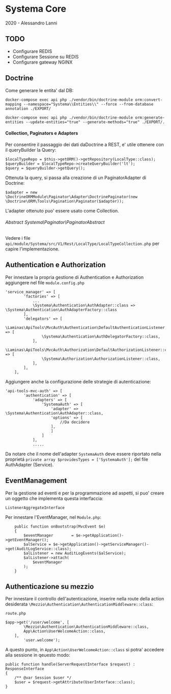 # Systema Core

2020 - Alessandro Lanni


## TODO

- Configurare REDIS
- Configurare Sessione su REDIS
- Configurare gateway NGINX



## Doctrine

Come generare le entita' dal DB:

````
docker-compose exec api php ./vendor/bin/doctrine-module orm:convert-mapping --namespace="Systema\\Entities\\" --force --from-database annotation ./EXPORT/

docker-compose exec api php ./vendor/bin/doctrine-module orm:generate-entities --update-entities="true" --generate-methods="true" ./EXPORT/.
````

#### Collection, Paginators e Adapters

Per consentire il passaggio dei dati daDoctrine a REST, e' utile ottenere con il queryBuilder la Query:

`````
$localTypeRepo = $this->getORM()->getRepository(LocalType::class);
$queryBuilder = $localTypeRepo->createQueryBuilder('lt');
$query = $queryBuilder->getQuery();
`````

Ottenuta la query, si passa alla creazione di un PaginatorAdapter di Doctrine:

````
$adapter = new \DoctrineORMModule\Paginator\Adapter\DoctrinePaginator(new \Doctrine\ORM\Tools\Pagination\Paginator($adapter));
````

L'adapter ottenuto puo' essere usato come Collection.

###### Abstract Systema\Paginator\PaginatorAbstract

Vedere i file `api/module/Systema/src/V1/Rest/LocalType/LocalTypeCollection.php` per capire l'implementazione.



## Authentication e Authorization

Per innestare la propria gestione di Authentication e Authorization aggiungere nel file `module.config.php`

````
'service_manager' => [
        'factories' => [
            ...
            \Systema\Authentication\AuthAdapter::class => \Systema\Authentication\AuthAdapterFactory::class
        ],
        'delegators' => [
            \Laminas\ApiTools\MvcAuth\Authentication\DefaultAuthenticationListener::class => [
                \Systema\Authentication\AuthDelegatorFactory::class,
            ],
            \Laminas\ApiTools\MvcAuth\Authorization\DefaultAuthorizationListener::class => [
                \Systema\Authorization\AuthorizationListener::class,
            ],
        ],
    ],
````

Aggiungere anche la configurazione delle strategie di autenticazione:

````
'api-tools-mvc-auth' => [
        'authentication' => [
            'adapters' => [
                'SystemaAuth' => [
                    'adapter' => \Systema\Authentication\AuthAdapter::class,
                    'options' => [
                        //Da decidere
                    ],
                    ]
                ]
            ],
            .....
````

Da notare che il nome dell'adapter `SystemaAuth` deve essere riportato nella proprietá `private array $providesTypes = ['SystemaAuth'];` del file AuthAdapter (Service).


## EventManagement

Per la gestione ad eventi e per la programmazione ad aspetti, si puo' creare un oggetto che implementa questa interfaccia:

`ListenerAggregateInterface`

Per innestare l'EventManager, nel `Module.php`:

````
    public function onBootstrap(MvcEvent $e)
    {
        $eventManager        = $e->getApplication()->getEventManager();
        $alService = $e->getApplication()->getServiceManager()->get(AuditLogService::class);
        $alListener = new AuditLogEvents($alService);
        $alListener->attach(
            $eventManager
        );
    }
````

## Authenticazione su mezzio

Per innestare il controllo dell'autenticazione, inserire nella route della action desiderata `\Mezzio\Authentication\AuthenticationMiddleware::class`:

`route.php`

````
$app->get('/user/welcome', [
        \Mezzio\Authentication\AuthenticationMiddleware::class,
        App\Action\UserWelcomeAction::class,
    ],
        'user.welcome');
````

A questo punto, in  `App\Action\UserWelcomeAction::class` si potra' accedere alla sessione in qeuesto modo:

````
public function handle(ServerRequestInterface $request) : ResponseInterface
{
    /** @var Session $user */
    $user = $request->getAttribute(UserInterface::class);
}
````

